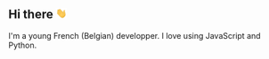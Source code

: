 ## Hi there <img src="https://raw.githubusercontent.com/CecemelDev/CecemelDev/main/wave.gif" width="20px">

I'm a young French (Belgian) developper.
I love using JavaScript and Python.
